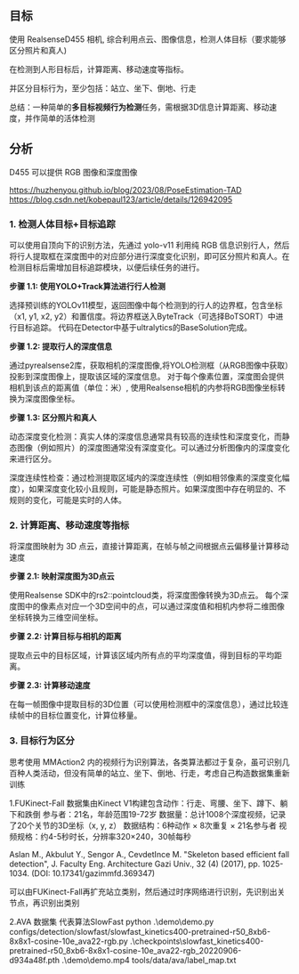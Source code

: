 ## 目标

使用 RealsenseD455 相机, 综合利用点云、图像信息，检测人体目标（要求能够区分照片和真人)

在检测到人形目标后，计算距离、移动速度等指标。 

并区分目标行为，至少包括：站立、坐下、倒地、行走

总结：一种简单的**多目标视频行为检测**任务，需根据3D信息计算距离、移动速度，并作简单的活体检测

## 分析

D455 可以提供 RGB 图像和深度图像

https://huzhenyou.github.io/blog/2023/08/PoseEstimation-TAD
https://blog.csdn.net/kobepaul123/article/details/126942095

### 1. 检测人体目标+目标追踪

可以使用自顶向下的识别方法，先通过 yolo-v11 利用纯 RGB 信息识别行人，然后将行人提取框在深度图中的对应部分进行深度变化识别，即可区分照片和真人。在检测目标后需增加目标追踪模块，以便后续任务的进行。

**步骤 1.1: 使用YOLO+Track算法进行行人检测**

选择预训练的YOLOv11模型，返回图像中每个检测到的行人的边界框，包含坐标（x1, y1, x2, y2）和置信度。将边界框送入ByteTrack（可选择BoTSORT）中进行目标追踪。
代码在Detector中基于ultralytics的BaseSolution完成。

**步骤 1.2: 提取行人的深度信息**

通过pyrealsense2库，获取相机的深度图像,将YOLO检测框（从RGB图像中获取）投影到深度图像上，提取该区域的深度信息。
对于每个像素位置，深度图会提供相机到该点的距离值（单位：米）, 使用Realsense相机的内参将RGB图像坐标转换为深度图像坐标。

**步骤 1.3: 区分照片和真人**

动态深度变化检测：真实人体的深度信息通常具有较高的连续性和深度变化，而静态图像（例如照片）的深度图通常没有深度变化。可以通过分析图像内的深度变化来进行区分。

深度连续性检查：通过检测提取区域内的深度连续性（例如相邻像素的深度变化幅度），如果深度变化较小且规则，可能是静态照片。如果深度图中存在明显的、不规则的变化，可能是实时的人体。

### 2. 计算距离、移动速度等指标

将深度图映射为 3D 点云，直接计算距离，在帧与帧之间根据点云偏移量计算移动速度

**步骤 2.1: 映射深度图为3D点云**

使用Realsense SDK中的rs2::pointcloud类，将深度图像转换为3D点云。
每个深度图中的像素点对应一个3D空间中的点，可以通过深度值和相机内参将二维图像坐标转换为三维空间坐标。

**步骤 2.2: 计算目标与相机的距离**

提取点云中的目标区域，计算该区域内所有点的平均深度值，得到目标的平均距离。

**步骤 2.3: 计算移动速度**

在每一帧图像中提取目标的3D位置（可以使用检测框中的深度信息），通过比较连续帧中的目标位置变化，计算位移量。

### 3. 目标行为区分

思考使用 MMAction2 内的视频行为识别算法，各类算法都过于复杂，虽可识别几百种人类活动，但没有简单的站立、坐下、倒地、行走，考虑自己构造数据集重新训练

1.FUKinect-Fall 数据集由Kinect V1构建包含动作：行走、弯腰、坐下、蹲下、躺下和跌倒
参与者：21名，年龄范围19-72岁
数据量：总计1008个深度视频，记录了20个关节的3D坐标（x, y, z）
数据结构：6种动作 × 8次重复 × 21名参与者
视频规格：约4-5秒时长，分辨率320×240，30帧每秒

Aslan M., Akbulut Y., Sengor A., CevdetInce M. "Skeleton based efficient fall detection", J. Faculty Eng. Architecture Gazi Univ., 32 (4) (2017), pp. 1025-1034. (DOI: 10.17341/gazimmfd.369347)

可以由FUKinect-Fall再扩充站立类别，然后通过时序网络进行识别，先识别出关节点，再识别出类别

2.AVA 数据集
代表算法SlowFast
python .\demo\demo.py configs/detection/slowfast/slowfast_kinetics400-pretrained-r50_8xb6-8x8x1-cosine-10e_ava22-rgb.py .\checkpoints\slowfast_kinetics400-pretrained-r50_8xb6-8x8x1-cosine-10e_ava22-rgb_20220906-d934a48f.pth .\demo\demo.mp4 tools/data/ava/label_map.txt
